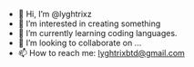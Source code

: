 - 👋 Hi, I’m @lyghtrixz
- 👀 I’m interested in creating something
- 🌱 I’m currently learning coding languages.
- 💞️ I’m looking to collaborate on ...
- 📫 How to reach me: lyghtrixbtd@gmail.com

<!---
lyghtrixz/lyghtrixz is a ✨ special ✨ repository because its `README.md` (this file) appears on your GitHub profile.
You can click the Preview link to take a look at your changes.
--->
